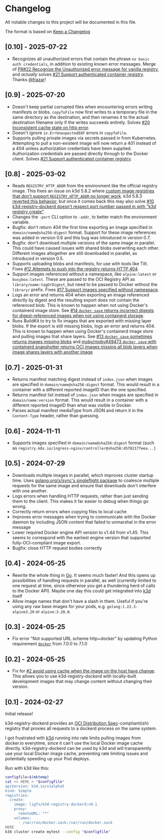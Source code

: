 # Changelog

All notable changes to this project will be documented in this file.

The format is based on [Keep a Changelog](https://keepachangelog.com/en/1.1.0/)

## [0.10] - 2025-07-22
- Recognizes all unauthorized errors that contain the phrase `no basic auth credentials`, in addition to existing known error messages. Merge of [PR#22 Recognize the Unauthorized error message for vanilla registry](https://github.com/ligfx/k3d-registry-dockerd/pull/22), and _actually_ solves [#21 Support authenticated container registry](https://github.com/ligfx/k3d-registry-dockerd/issues/21). Thanks [@frazar](https://github.com/frazar)!

## [0.9] - 2025-07-20
- Doesn't keep partial corrupted files when encountering errors writing manifests or blobs. `copyToFile` now first writes to a temporary file in the same directory as the destination, and then renames it to the actual destination filename only if the writes succeeds entirely. Solves [#20 Inconsistent cache state on http error](https://github.com/ligfx/k3d-registry-dockerd/issues/20).
- Doesn't ignore `io.ErrUnexpectedEOF` errors in `copyToFile`.
- Supports pulling private images via secrets passed in from Kubernetes. Attempting to pull a non-existent image will now return a 401 instead of a 404 unless authorization credentials have been supplied. Authorization credentials are passed directly through to the Docker client. Solves [#21 Support authenticated container registry](https://github.com/ligfx/k3d-registry-dockerd/issues/21).

## [0.8] - 2025-03-02

- Reads `REGISTRY_HTTP_ADDR` from the environment like the official registry image. This fixes an issue on k3d 5.8.2 where [custom image registries that don't support `REGISTRY_HTTP_ADDR` no longer work](https://github.com/k3d-io/k3d/issues/1552). k3d 5.8.3 [reverted this behavior](https://github.com/k3d-io/k3d/issues/1552#issuecomment-2661051486), but once it comes back this may also solve [#10 k3d-registry-dockerd doesn't respect port number passed in with "k3d registry create"](https://github.com/ligfx/k3d-registry-dockerd/issues/10).
- Changes the `-port` CLI option to `-addr`, to better match the environment variable.
- Bugfix: don't return 404 the first time exporting an image specified in `domain/name@sha256:digest` format. Support for these image references was added in version 0.6 and this bug was introduced in version 0.7.
- Bugfix: don't download multiple versions of the same image in parallel. This could have caused issues with shared blobs overwriting each other. Different images altogether are still downloaded in parallel, as introduced in version 0.5.
- Supports uploading blobs and manifests, for use with tools like Tilt. Fixes [#12 Attempts to push into the registry returns HTTP 404](https://github.com/ligfx/k3d-registry-dockerd/issues/12).
- Support images referenced without a namespace, like `alpine:latest` or `busybox:latest`. These are passed to the OCI Registry API as `library/name:tagOrDigest`, but need to be passed to Docker without the `library/` prefix. Fixes [#17 Support images specified without namespace](https://github.com/ligfx/k3d-registry-dockerd/issues/17).
- Logs an error and returns 404 when exporting an image referenced directly by digest and the resulting export does not contain the referenced blob. This is known to happen when not using Docker's containerd image store. See [#14 `docker save` returns incorrect digests for digest-referenced images when not using containerd storage](https://github.com/ligfx/k3d-registry-dockerd/issues/14).
- Runs BuildKit to try to fix images that are exported with missing layer blobs. If the export is still missing blobs, logs an error and returns 404. This is known to happen when using Docker's containerd image store and pulling images that share layers. See [#13 `docker save` sometimes returns images missing blobs](https://github.com/ligfx/k3d-registry-dockerd/issues/13) and [moby/moby#49473 `docker save` with containerd snapshotter returns OCI images missing all blob layers when image shares layers with another image](https://github.com/moby/moby/issues/49473)

## [0.7] - 2025-01-31

- Returns manifest matching digest instead of `index.json` when images are specified in `domain/name@sha256:digest` format. This would result in a container with a different reported imageID than the one specified.
- Returns manifest list instead of `index.json` when images are specified in `domain/name:version` format. This would result in a container with a different reported imageID than what was visible in Docker.
- Parses actual manifest mediaType from JSON and return it in the `Content-Type` header, rather than guessing.

## [0.6] - 2024-11-11

- Supports images specified in `domain/name@sha256:digest` format (such as `registry.k8s.io/ingress-nginx/controller@sha256:d5f8217feea...`)

## [0.5] - 2024-07-29

- Downloads multiple images in parallel, which improves cluster startup time. Uses [golang.org/x/sync's singleflight package](https://pkg.go.dev/golang.org/x/sync@v0.7.0/singleflight) to coalesce multiple requests for the same image and ensure that downloads don't interfere with one another.
- Logs errors when handling HTTP requests, rather than just sending them to the client. This makes it far easier to debug when things go wrong.
- Correctly return errors when copying files to local cache
- Improves error messages when trying to communicate with the Docker daemon by including JSON content that failed to unmarshal in the error message
- Lower required Docker engine API version to v1.44 from v1.45. This seems to correspond with the earliest engine version that supported fully-OCI-compliant image export.
- Bugfix: close HTTP request bodies correctly

## [0.4] - 2024-05-25

- Rewrite the whole thing in [Go](https://go.dev/). It seems much faster! And this opens up possibilities of handling requests in parallel, as well (currently limited to one request at time, since otherwise you get a thundering herd of calls to the Docker API). Maybe one day this could get integrated into [k3d](https://k3d.io/) itself
- Allow image names that don't have a slash in them. Useful if you're using any raw base images for your pods, e.g. `golang:1.22.3-alpine3.20` or `alpine:3.20.0`.

## [0.3] - 2024-05-25

- Fix error "Not supported URL scheme http+docker" by updating Python requirement [`docker`](https://pypi.org/project/docker/) from 7.0.0 to 7.1.0

## [0.2] - 2024-05-25

- Fix for [#2 avoid using cache when the image on the host have change](https://github.com/ligfx/k3d-registry-dockerd/issues/2). This allows you to use k3d-registry-dockerd with locally-built development images that may change content without changing their version.

## [0.1] - 2024-02-27

Initial release!

k3d-registry-dockerd provides an [OCI Distribution Spec](https://github.com/opencontainers/distribution-spec)-compliant(ish)
registry that proxies all requests to a dockerd process on the same system.

I got frustrated with [k3d](https://k3d.io/) running into rate limits pulling images from docker.io
everytime, since it can't use the local Docker image cache directly. k3d-registry-dockerd can be
used by k3d and will transparently use your local Docker image cache, preventing rate limiting issues
and potentially speeding up your Pod deploys.

Run with k3d like this:

```sh
configfile=$(mktemp)
cat << HERE > "$configfile"
apiVersion: k3d.io/v1alpha5
kind: Simple
registries:
  create:
    image: ligfx/k3d-registry-dockerd:v0.1
    proxy:
      remoteURL: "*"
    volumes:
      - /var/run/docker.sock:/var/run/docker.sock
HERE
k3d cluster create mytest --config "$configfile"
```